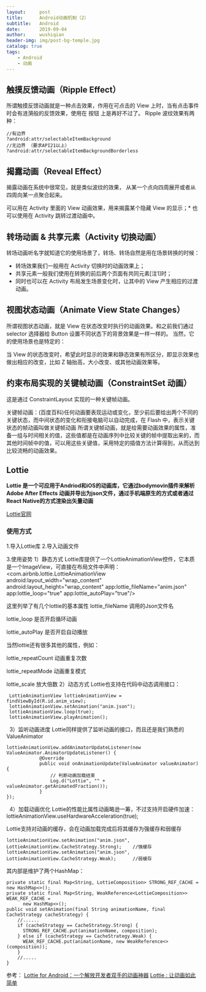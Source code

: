 ```yaml
---
layout:     post
title:      Android动画机制（2）
subtitle:   Android
date:       2019-09-04
author:     wushiqian
header-img: img/post-bg-temple.jpg
catalog: true
tags:
    - Android
    - 动画
---
```


## 触摸反馈动画（Ripple Effect）
所谓触摸反馈动画就是一种点击效果，作用在可点击的 View 上时，当有点击事件时会有涟漪般的反馈效果，使用在 按钮 上是再好不过了。
Ripple 波纹效果有两种：

```
//有边界
?android:attr/selectableItemBackground
//无边界 （要求API21以上）
?android:attr/selectableItemBackgroundBorderless
```

## 揭露动画（Reveal Effect）
揭露动画在系统中很常见，就是类似波纹的效果， 从某一个点向四周展开或者从四周向某一点聚合起来。

可以用在 Activity 里面的 View 动画效果，用来揭露某个隐藏 View 的显示；*
也可以使用在 Activity 跳转过渡动画中。

## 转场动画 & 共享元素（Activity 切换动画）
转场动画听名字就知道它的使用场景了，转场、转场自然是用在场景转换的时候：

* 转场效果我们一般用在 Activity 切换时的动画效果上；
* 共享元素一般我们使用在转换的前后两个页面有共同元素[注1]时；
* 同时也可以在 Activity 布局发生场景变化时，让其中的 View 产生相应的过渡动画。

## 视图状态动画（Animate View State Changes）
所谓视图状态动画，就是 View 在状态改变时执行的动画效果。和之前我们通过 selector 选择器给 Button 设置不同状态下的背景效果是一样一样的。
当然，它的使用场景也是特定的：

当 View 的状态改变时，希望此时显示的效果和静态效果有所区分，即显示效果也做出相应的改变，比如 Z 轴抬高，大小改变、或其他动画效果等。

## 约束布局实现的关键帧动画（ConstraintSet 动画）
这是通过 ConstraintLayout 实现的一种关键帧动画。

关键帧动画：(百度百科)任何动画要表现运动或变化，至少前后要给出两个不同的关键状态，而中间状态的变化和衔接电脑可以自动完成，在 Flash 中，表示关键状态的帧动画叫做关键帧动画
所谓关键帧动画，就是给需要动画效果的属性，准备一组与时间相关的值，这些值都是在动画序列中比较关键的帧中提取出来的，而其他时间帧中的值，可以用这些关键值，采用特定的插值方法计算得到，从而达到比较流畅的动画效果。

## Lottie

**Lottie 是一个可应用于Andriod和iOS的动画库，它通过bodymovin插件来解析Adobe After Effects 动画并导出为json文件，通过手机端原生的方式或者通过React Native的方式渲染出矢量动画**

[Lottie官网](https://lottiefiles.com/)

### 使用方式

1.导入Lottie库
2.导入动画文件

3.使用姿势
1）静态方式
Lottie库提供了一个LottieAnimationView控件，它本质是一个ImageView，可直接在布局文件中声明：
<com.airbnb.lottie.LottieAnimationView
        android:layout_width="wrap_content"
        android:layout_height="wrap_content"
        app:lottie_fileName="anim.json"
        app:lottie_loop="true"
        app:lottie_autoPlay="true"/>

这里列举了有几个lottie的基本属性
lottie_fileName 调用的Json文件名

lottie_loop 是否开启循环动画

lottie_autoPlay 是否开启自动播放

当然lottie还有很多其他的属性，例如：

lottie_repeatCount 动画重复次数

lottie_repeatMode 动画重复模式

lottie_scale 放大倍数
2）动态方式
Lottie也支持在代码中动态调用接口：

```
 LottieAnimationView lottieAnimationView = findViewById(R.id.anim_view);
 lottieAnimationView.setAnimation("anim.json");
 lottieAnimationView.loop(true);
 lottieAnimationView.playAnimation();
```
 
3）监听动画进度
Lottie同样提供了监听动画的接口，而且还是我们熟悉的ValueAnimator

```
lottieAnimationView.addAnimatorUpdateListener(new ValueAnimator.AnimatorUpdateListener() {
            @Override
            public void onAnimationUpdate(ValueAnimator valueAnimator) {
                // 判断动画加载结束
                Log.d("Lottie", "" + valueAnimator.getAnimatedFraction());
            }
});
```

 
4）加载动画优化
Lottie的性能比属性动画略逊一筹，不过支持开启硬件加速：
lottieAnimationView.useHardwareAcceleration(true);

Lottie支持对动画的缓存，会在动画加载完成后将其缓存为强缓存和弱缓存

```
lottieAnimationView.setAnimation("anim.json", LottieAnimationView.CacheStrategy.Strong);    //强缓存
lottieAnimationView.setAnimation("anim.json", LottieAnimationView.CacheStrategy.Weak);      //弱缓存
```

其内部是维护了两个HashMap：

```
private static final Map<String, LottieComposition> STRONG_REF_CACHE = new HashMap<>();
private static final Map<String, WeakReference<LottieComposition>> WEAK_REF_CACHE =
      new HashMap<>();
public void setAnimation(final String animationName, final CacheStrategy cacheStrategy) {
    //......
    if (cacheStrategy == CacheStrategy.Strong) {
      STRONG_REF_CACHE.put(animationName, composition);
    } else if (cacheStrategy == CacheStrategy.Weak) {
      WEAK_REF_CACHE.put(animationName, new WeakReference<>(composition));
    }
    //.....
}
```

参考：
[Lottie for Android：一个解放开发者双手的动画神器](https://www.jianshu.com/p/806219fd4d0b)
[Lottie : 让动画如此简单](https://cloud.tencent.com/developer/article/1005896)